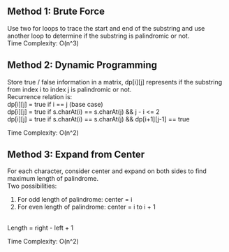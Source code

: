 ## Method 1: Brute Force
Use two for loops to trace the start and end of the substring and use another loop to determine if the substring is palindromic or not. <br />
Time Complexity: O(n^3)

## Method 2: Dynamic Programming
Store true / false information in a matrix, dp[i][j] represents if the substring from index i to index j is palindromic or not. <br />
Recurrence relation is: <br />
dp[i][j] = true if i == j (base case) <br />
dp[i][j] = true if s.charAt(i) == s.charAt(j) && j - i <= 2 <br />
dp[i][j] = true if s.charAt(i) == s.charAt(j) && dp[i+1][j-1] == true <br />

Time Complexity: O(n^2)

## Method 3: Expand from Center
For each character, consider center and expand on both sides to find maximum length of palindrome. <br />
Two possibilities: <br />
1) For odd length of palindrome: center = i <br />
2) For even length of palindrome: center = i to i + 1 <br />
<br />
Length = right - left + 1 <br />


Time Complexity: O(n^2)

